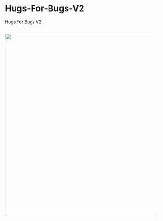 # Hugs-For-Bugs-V2
Hugs For Bugs V2

<br clear="both">

<div align="center">
  <img height="600" src="https://s8.uupload.ir/files/hugs_for_bugs_ze8q.png"  />
</div>

###
###
